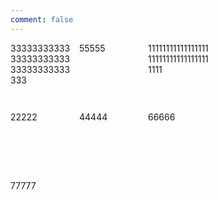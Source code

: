```yaml
---
comment: false
---
```


<style type="text/css">
.grid-container {
  display: grid;
  grid-template-columns: 100px 100px 100px;
  grid-template-rows: 100px 100px 100px;
  grid-template-areas: 'a b c'
                       'd e f'
                       'g h i';
  grid-gap: 10px 10px;
}
.grid-item3 {
  grid-area: b;
  grid-column-start: 1;
  grid-column-end: 2;
  grid-row-start: 1;
  grid-row-end: 2;
}
.grid-item5 {
  grid-column-start: 2;
  grid-column-end: 3;
  grid-row-start: 1;
  grid-row-end: 2;
}
</style>

<div class="grid-container">
    <span class="grid-item1">11111111111111111111111111111111111111</span>
    <span class="grid-item2">22222</span>
    <span class="grid-item3">333333333333333333333333333333333333</span>
    <span class="grid-item4">44444</span>
    <span class="grid-item5">55555</span>
    <span class="grid-item6">66666</span>
    <span class="grid-item7">77777</span>
</div>
